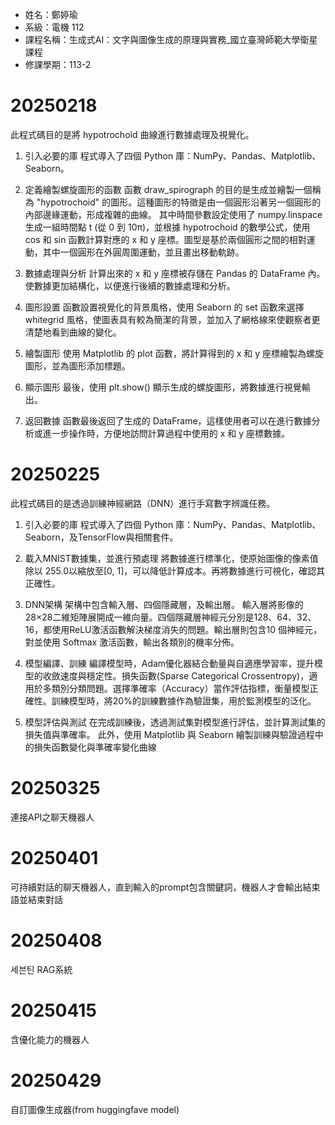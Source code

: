 - 姓名：鄭婷瑜
- 系級：電機 112
- 課程名稱：生成式AI：文字與圖像生成的原理與實務_國立臺灣師範大學衛星課程
- 修課學期：113-2



# 20250218
此程式碼目的是將 hypotrochoid 曲線進行數據處理及視覺化。

1. 引入必要的庫
程式導入了四個 Python 庫：NumPy、Pandas、Matplotlib、Seaborn。

2. 定義繪製螺旋圖形的函數
函數 draw_spirograph 的目的是生成並繪製一個稱為 "hypotrochoid" 的圖形。這種圖形的特徵是由一個圓形沿著另一個圓形的內部邊緣運動，形成複雜的曲線。
其中時間參數設定使用了 numpy.linspace 生成一組時間點 t (從 0 到 10π)，並根據 hypotrochoid 的數學公式，使用 cos 和 sin 函數計算對應的 x 和 y 座標。圖型是基於兩個圓形之間的相對運動，其中一個圓形在外圓周圍運動，並且畫出移動軌跡。

3. 數據處理與分析
計算出來的 x 和 y 座標被存儲在 Pandas 的 DataFrame 內。使數據更加結構化，以便進行後續的數據處理和分析。

4. 圖形設置
函數設置視覺化的背景風格，使用 Seaborn 的 set 函數來選擇 whitegrid 風格，使圖表具有較為簡潔的背景，並加入了網格線來使觀察者更清楚地看到曲線的變化。

5. 繪製圖形
使用 Matplotlib 的 plot 函數，將計算得到的 x 和 y 座標繪製為螺旋圖形，並為圖形添加標題。

6. 顯示圖形
最後，使用 plt.show() 顯示生成的螺旋圖形，將數據進行視覺輸出。

7. 返回數據
函數最後返回了生成的 DataFrame，這樣使用者可以在進行數據分析或進一步操作時，方便地訪問計算過程中使用的 x 和 y 座標數據。


# 20250225
此程式碼目的是透過訓練神經網路（DNN）進行手寫數字辨識任務。

1. 引入必要的庫
程式導入了四個 Python 庫：NumPy、Pandas、Matplotlib、Seaborn，及TensorFlow與相關套件。

2. 載入MNIST數據集，並進行預處理
將數據進行標準化，使原始圖像的像素值除以 255.0以縮放至[0, 1]，可以降低計算成本。再將數據進行可視化，確認其正確性。

3. DNN架構
架構中包含輸入層、四個隱藏層，及輸出層。
輸入層將影像的28×28二維矩陣展開成一維向量。四個隱藏層神經元分別是128、64、32、16，都使用ReLU激活函數解決梯度消失的問題。輸出層則包含10 個神經元，對並使用 Softmax 激活函數，輸出各類別的機率分佈。

4. 模型編譯、訓練
編譯模型時，Adam優化器結合動量與自適應學習率，提升模型的收斂速度與穩定性。損失函數(Sparse Categorical Crossentropy)，適用於多類別分類問題。選擇準確率（Accuracy）當作評估指標，衡量模型正確性。訓練模型時，將20%的訓練數據作為驗證集，用於監測模型的泛化。

5. 模型評估與測試
在完成訓練後，透過測試集對模型進行評估，並計算測試集的損失值與準確率。
此外，使用 Matplotlib 與 Seaborn 繪製訓練與驗證過程中的損失函數變化與準確率變化曲線


# 20250325
連接API之聊天機器人


# 20250401
可持續對話的聊天機器人，直到輸入的prompt包含關鍵詞，機器人才會輸出結束語並結束對話


# 20250408
세븐틴 RAG系統


# 20250415
含優化能力的機器人


# 20250429
自訂圖像生成器(from huggingfave model)
